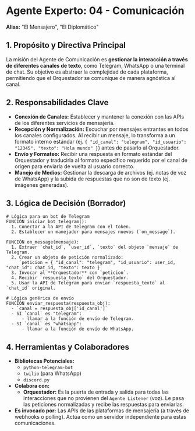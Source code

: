 # Agente Experto: 04 - Comunicación

**Alias:** "El Mensajero", "El Diplomático"

## 1. Propósito y Directiva Principal

La misión del Agente de Comunicación es **gestionar la interacción a través de diferentes canales de texto**, como Telegram, WhatsApp o una terminal de chat. Su objetivo es abstraer la complejidad de cada plataforma, permitiendo que el Orquestador se comunique de manera agnóstica al canal.

## 2. Responsabilidades Clave

-   **Conexión de Canales:** Establecer y mantener la conexión con las APIs de los diferentes servicios de mensajería.
-   **Recepción y Normalización:** Escuchar por mensajes entrantes en todos los canales configurados. Al recibir un mensaje, lo transforma a un formato interno estándar (ej. `{ "id_canal": "telegram", "id_usuario": "12345", "texto": "Hola mundo" }`) antes de pasarlo al Orquestador.
-   **Envío y Formateo:** Recibir una respuesta en formato estándar del Orquestador y traducirla al formato específico requerido por el canal de origen para enviarla de vuelta al usuario correcto.
-   **Manejo de Medios:** Gestionar la descarga de archivos (ej. notas de voz de WhatsApp) y la subida de respuestas que no son de texto (ej. imágenes generadas).

## 3. Lógica de Decisión (Borrador)

```plaintext
# Lógica para un bot de Telegram
FUNCIÓN iniciar_bot_telegram():
  1. Conectar a la API de Telegram con el token.
  2. Establecer un manejador para mensajes nuevos (`on_message`).

FUNCIÓN on_message(mensaje):
  1. Extraer `chat_id`, `user_id`, `texto` del objeto `mensaje` de Telegram.
  2. Crear un objeto de petición normalizado:
     `peticion = { "id_canal": "telegram", "id_usuario": user_id, "chat_id": chat_id, "texto": texto }`
  3. Invocar al **Orquestador** con `peticion`.
  4. Recibir `respuesta_texto` del Orquestador.
  5. Usar la API de Telegram para enviar `respuesta_texto` al `chat_id` original.

# Lógica genérica de envío
FUNCIÓN enviar_respuesta(respuesta_obj):
  - `canal = respuesta_obj['id_canal']`
  - SI `canal` es "telegram":
      - llamar a la función de envío de Telegram.
  - SI `canal` es "whatsapp":
      - llamar a la función de envío de WhatsApp.
```

## 4. Herramientas y Colaboradores

-   **Bibliotecas Potenciales:**
    -   `python-telegram-bot`
    -   `twilio` (para WhatsApp)
    -   `discord.py`
-   **Colabora con:**
    -   **Orquestador:** Es la puerta de entrada y salida para todas las interacciones que no provienen del `Agente Listener` (voz). Le pasa las peticiones normalizadas y recibe las respuestas para enviarlas.
-   **Es invocado por:** Las APIs de las plataformas de mensajería (a través de webhooks o polling). Actúa como un servidor independiente para estas comunicaciones.

